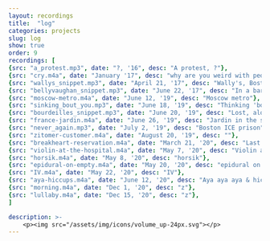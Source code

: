 ```yaml
---
layout: recordings
title:  "log"
categories: projects
slug: log
show: true
order: 9
recordings: [
{src: "a_protest.mp3", date: "?, '16", desc: "A protest, ?"},
{src: "cry.m4a", date: "January '17", desc: "why are you weird with people who cry?"},
{src: "wallys_snippet.mp3", date: "April 21, '17", desc: "Wally's, Boston"},
{src: "bellyvaughan_snippet.mp3", date: "June 22, '17", desc: "In a bar in Bellyvaughn, Ireland"},
{src: "moscow-metro.m4a", date: "June 12, '19", desc: "Moscow metro"},
{src: "sinking_bout_you.mp3", date: "June 18, '19", desc: "Thinking 'bout you, St. Petersburg, Russia"},
{src: "bourdeilles_snippet.mp3", date: "June 20, '19", desc: "Lost, alone, in Bourdeilles, France"},
{src: "france-jardin.m4a", date: "June 26, '19", desc: "Jardin in the summer"},
{src: "never_again.mp3", date: "July 2, '19", desc: "Boston ICE prison"},
{src: "zitomer-customer.m4a", date: "August 20, '19", desc: ""},
{src: "breakheart-reservation.m4a", date: "March 21, '20", desc: "Last time out out, breathing heavy because pregnant"},
{src: "violin-at-the-hospital.m4a", date: "May 7, '20", desc: "Violin at the hospital during COVID"},
{src: "horsik.m4a", date: "May 8, '20", desc: "horsik"},
{src: "epidural-on-empty.m4a", date: "May 20, '20", desc: "epidural on empty"},
{src: "IV.m4a", date: "May 22, '20", desc: "IV"},
{src: "aya-hiccups.m4a", date: "June 12, '20", desc: "Aya aya aya & hiccups"},
{src: "morning.m4a", date: "Dec 1, '20", desc: "z"},
{src: "lullaby.m4a", date: "Dec 15, '20", desc: "z"},
]

description: >-
    <p><img src="/assets/img/icons/volume_up-24px.svg"></p>
---
```

